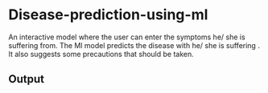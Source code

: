 # Disease-prediction-using-ml
An interactive model where the user can enter the symptoms he/ she is suffering from. The Ml model predicts the disease with he/ she is suffering . It also suggests some precautions that should be taken. 
## Output
